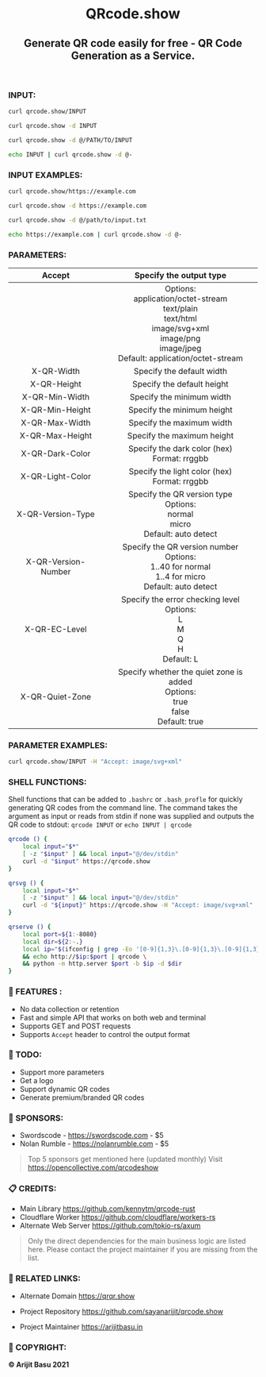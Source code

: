 <h1 align = "center">QRcode.show </h1>

<h2 align = "center">Generate QR code easily for free - QR Code Generation as a Service.</h2>


<br>

### INPUT:

```bash
curl qrcode.show/INPUT
```
```bash
curl qrcode.show -d INPUT
```
```bash
curl qrcode.show -d @/PATH/TO/INPUT
```
```bash
echo INPUT | curl qrcode.show -d @-
```

### INPUT EXAMPLES:

```bash
curl qrcode.show/https://example.com
```
```bash 
curl qrcode.show -d https://example.com
```
```bash
curl qrcode.show -d @/path/to/input.txt
```
```bash
echo https://example.com | curl qrcode.show -d @-
```

### PARAMETERS:

|        Accept       	|                                                                                                                                                                                          Specify the output type                                                                                                                                                                                         	|
|:-------------------:	|:--------------------------------------------------------------------------------------------------------------------------------------------------------------------------------------------------------------------------------------------------------------------------------------------------------------------------------------------------------------------------------------------------------:	|
|                     	| Options:<br>                                    application/octet-stream<br>                                    text/plain<br>                                    text/html<br>                                    image/svg+xml<br>                                    image/png<br>                                    image/jpeg<br>                                Default: application/octet-stream 	|
|      X-QR-Width     	|                                                                                                                                                                                         Specify the default width                                                                                                                                                                                        	|
|     X-QR-Height     	|                                                                                                                                                                                        Specify the default height                                                                                                                                                                                        	|
|    X-QR-Min-Width   	|                                                                                                                                                                                         Specify the minimum width                                                                                                                                                                                        	|
| X-QR-Min-Height     	|                                                                                                                                                                                        Specify the minimum height                                                                                                                                                                                        	|
| X-QR-Max-Width      	|                                                                                                                                                                                         Specify the maximum width                                                                                                                                                                                        	|
| X-QR-Max-Height     	|                                                                                                                                                                                        Specify the maximum height                                                                                                                                                                                        	|
| X-QR-Dark-Color     	|                                                                                                                                                                              Specify the dark color (hex)<br>Format: rrggbb                                                                                                                                                                              	|
| X-QR-Light-Color    	|                                                                                                                                                                              Specify the light color (hex)<br>Format: rrggbb                                                                                                                                                                             	|
| X-QR-Version-Type   	|                                                                                                        Specify the QR version type<br>                                Options:<br>                                    normal<br>                                    micro<br>Default: auto detect                                                                                                        	|
| X-QR-Version-Number 	| Specify the QR version number<br>                                Options:<br>                                    1..40 for normal<br>                                    1..4 for micro<br>                                Default: auto detect                                                                                                                                                          	|
|    X-QR-EC-Level    	|                                                      Specify the error checking level<br>                                Options:<br>                                    L<br>                                    M<br>                                    Q<br>                                    H<br>                                Default: L                                                      	|
|   X-QR-Quiet-Zone   	|                                                                                       Specify whether the quiet zone is added<br>                                Options:<br>                                    true<br>                                    false<br>                                Default: true                                                                                      	|

### PARAMETER EXAMPLES:

```bash
curl qrcode.show/INPUT -H "Accept: image/svg+xml"
```

### SHELL FUNCTIONS:

Shell functions that can be added to `.bashrc` or `.bash_profle` for quickly generating QR codes from the command line. The command takes the argument as input or reads from stdin if none was supplied and outputs the QR code to stdout: `qrcode INPUT` or `echo INPUT | qrcode`

```bash
qrcode () {
    local input="$*"
    [ -z "$input" ] && local input="@/dev/stdin"
    curl -d "$input" https://qrcode.show
}
```

```bash
qrsvg () {
    local input="$*"
    [ -z "$input" ] && local input="@/dev/stdin"
    curl -d "${input}" https://qrcode.show -H "Accept: image/svg+xml"
}
```

```bash
qrserve () {
    local port=${1:-8080}
    local dir=${2:-.}
    local ip="$(ifconfig | grep -Eo '[0-9]{1,3}\.[0-9]{1,3}\.[0-9]{1,3}\.[0-9]{1,3}' | fzf --prompt IP:)" \
    && echo http://$ip:$port | qrcode \
    && python -m http.server $port -b $ip -d $dir
}
```

### 🚀 FEATURES :
    
* No data collection or retention
* Fast and simple API that works on both web and terminal
* Supports GET and POST requests
* Supports `Accept` header to control the output format

### 📝 TODO:
    
* Support more parameters
* Get a logo
* Support dynamic QR codes
* Generate premium/branded QR codes

### 💖 SPONSORS:

* Swordscode - https://swordscode.com - $5
* Nolan Rumble - https://nolanrumble.com - $5

> Top 5 sponsors get mentioned here (updated monthly) Visit https://opencollective.com/qrcodeshow

### 📋 CREDITS:

* Main Library                https://github.com/kennytm/qrcode-rust
* Cloudflare Worker           https://github.com/cloudflare/workers-rs
* Alternate Web Server        https://github.com/tokio-rs/axum

> Only the direct dependencies for the main business logic are listed here. Please contact the project maintainer if you are missing from the list.


### 🔗 RELATED LINKS:

* Alternate Domain            https://qrqr.show

* Project Repository          https://github.com/sayanarijit/qrcode.show
* Project Maintainer          https://arijitbasu.in


### 📓 COPYRIGHT:

**© Arijit Basu 2021**
